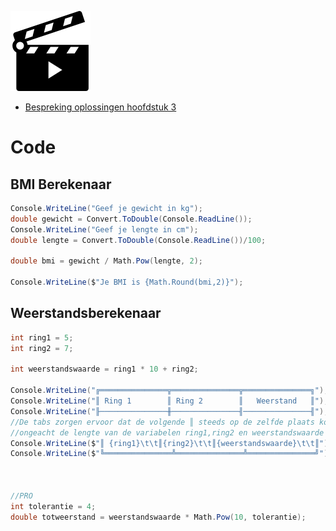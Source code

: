 
![](../assets/movie.png)

* [Bespreking oplossingen hoofdstuk 3](https://ap.cloud.panopto.eu/Panopto/Pages/Viewer.aspx?id=0c5972b4-e091-40dc-84dc-a97600d27428)

# Code

## BMI Berekenaar
```csharp
Console.WriteLine("Geef je gewicht in kg");
double gewicht = Convert.ToDouble(Console.ReadLine());
Console.WriteLine("Geef je lengte in cm");
double lengte = Convert.ToDouble(Console.ReadLine())/100;

double bmi = gewicht / Math.Pow(lengte, 2);

Console.WriteLine($"Je BMI is {Math.Round(bmi,2)}");
```

## Weerstandsberekenaar

```csharp
int ring1 = 5;
int ring2 = 7;

int weerstandswaarde = ring1 * 10 + ring2;

Console.WriteLine("╔═══════════════╦═══════════════╦═══════════════╗");
Console.WriteLine("║ Ring 1        ║ Ring 2        ║   Weerstand   ║");
Console.WriteLine("╟───────────────╫───────────────╢───────────────╢");
//De tabs zorgen ervoor dat de volgende ║ steeds op de zelfde plaats komt,
//ongeacht de lengte van de variabelen ring1,ring2 en weerstandswaarde
Console.WriteLine($"║ {ring1}\t\t║{ring2}\t\t║{weerstandswaarde}\t\t║");
Console.WriteLine($"╚═══════════════╩═══════════════╩═══════════════╝");



//PRO
int tolerantie = 4;
double totweerstand = weerstandswaarde * Math.Pow(10, tolerantie);
```